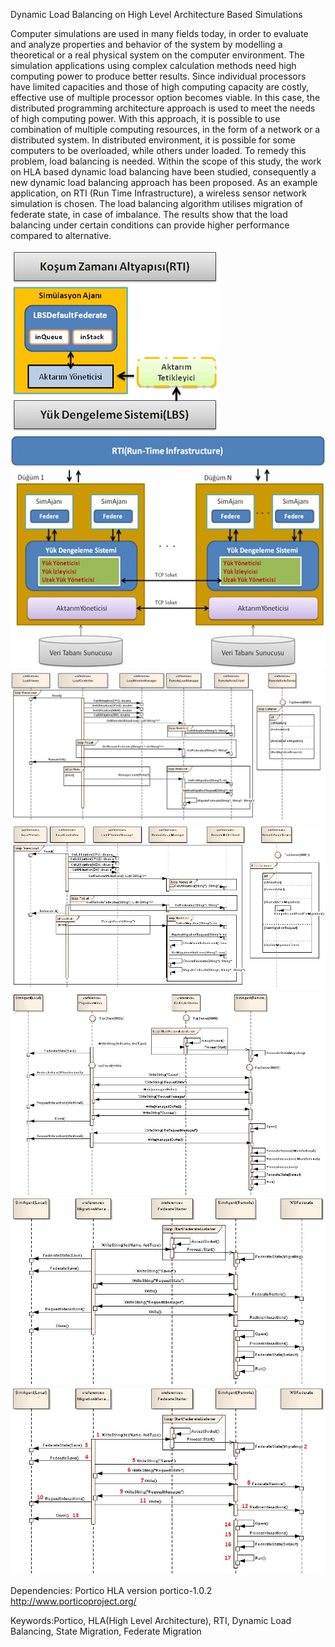 Dynamic Load Balancing on High Level Architecture Based Simulations

Computer simulations are used in many fields today, in order to evaluate and analyze properties and behavior of the system by modelling a theoretical or a real physical system on the computer environment. The simulation applications using complex calculation methods need high computing power to produce better results. Since individual processors have limited capacities and those of high computing capacity are costly, effective use of multiple processor option becomes viable.
In this case, the distributed programming architecture approach is used to meet the needs of high computing power. With this approach, it is possible to use combination of multiple computing resources, in the form of a network or a distributed system.
In distributed environment, it is possible for some computers to be overloaded, while others under loaded. To remedy this problem, load balancing is needed. 
Within the scope of this study, the work on HLA based dynamic load balancing have been studied, consequently a new dynamic load balancing approach has been proposed.
As an example application, on RTI (Run Time Infrastructure), a wireless sensor network simulation is chosen.  The load balancing algorithm utilises migration of federate state, in case of imbalance. The results show that the load balancing under certain conditions can provide higher performance compared to alternative.

![Agent Architecture](doc/agent.jpg)
![Load Balancing Architecture](doc/lbsarchitecture.jpg)
![Client Server Protocol](doc/LBSClientServerProtocol.JPG)
![Client Server Protocol](doc/LBSClientServerProtocol2.JPG)
![Migration Protocol](doc/MigrationProtocol.JPG)
![Migration Protocol](doc/MigrationProtocol2.JPG)
![Migration Protocol](doc/MigrationProtocol3.JPG)

Dependencies:
Portico HLA version portico-1.0.2
http://www.porticoproject.org/

Keywords:Portico, HLA(High Level Architecture), RTI, Dynamic Load Balancing, State Migration, Federate Migration

